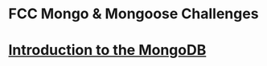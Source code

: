 FCC Mongo & Mongoose Challenges
===============================


<a href="https://learn.freecodecamp.org/apis-and-microservices/mongodb-and-mongoose" target="_blank">Introduction to the MongoDB</a>
=============================================
